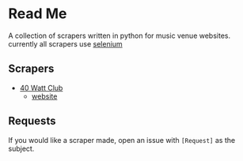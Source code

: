 # Read Me
A collection of scrapers written in python for music venue websites.
currently all scrapers use [selenium](https://pypi.python.org/pypi/selenium)

## Scrapers
- [40 Watt Club](https://github.com/dospunk/music-venue-scrapers/blob/master/40WattClub.py)
  - [website](http://www.40watt.com/)

## Requests
If you would like a scraper made, open an issue with `[Request]` as the subject.
